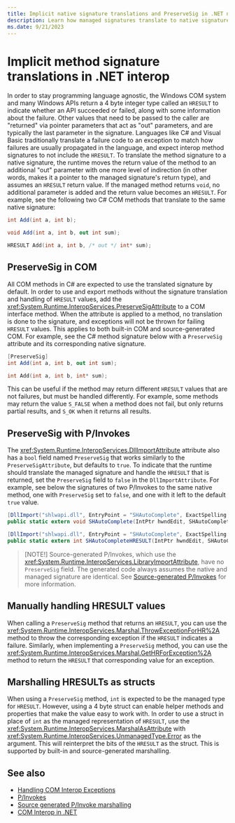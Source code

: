 ```yaml
---
title: Implicit native signature translations and PreserveSig in .NET native interop
description: Learn how managed signatures translate to native signatures for interop methods in .NET
ms.date: 9/21/2023
---
```


# Implicit method signature translations in .NET interop

In order to stay programming language agnostic, the Windows COM system and many Windows APIs return a 4 byte integer type called an `HRESULT` to indicate whether an API succeeded or failed, along with some information about the failure. Other values that need to be passed to the caller are "returned" via pointer parameters that act as "out" parameters, and are typically the last parameter in the signature. Languages like C# and Visual Basic traditionally translate a failure code to an exception to match how failures are usually propagated in the language, and expect interop method signatures to not include the `HRESULT`. To translate the method signature to a native signature, the runtime moves the return value of the method to an additional "out" parameter with one more level of indirection (in other words, makes it a pointer to the managed signature's return type), and assumes an `HRESULT` return value. If the managed method returns `void`, no additional parameter is added and the return value becomes an `HRESULT`. For example, see the following two C# COM methods that translate to the same native signature:

```csharp
int Add(int a, int b);

void Add(int a, int b, out int sum);
```

```c
HRESULT Add(int a, int b, /* out */ int* sum);
```

## PreserveSig in COM

All COM methods in C# are expected to use the translated signature by default. In order to use and export methods without the signature translation and handling of `HRESULT` values, add the <xref:System.Runtime.InteropServices.PreserveSigAttribute> to a COM interface method. When the attribute is applied to a method, no translation is done to the signature, and exceptions will not be thrown for failing `HRESULT` values. This applies to both built-in COM and source-generated COM. For example, see the C# method signature below with a `PreserveSig` attribute and its corresponding native signature.

```csharp
[PreserveSig]
int Add(int a, int b, out int sum);
```

```c
int Add(int a, int b, int* sum);
```

This can be useful if the method may return different `HRESULT` values that are not failures, but must be handled differently. For example, some methods may return the value `S_FALSE` when a method does not fail, but only returns partial results, and `S_OK` when it returns all results.

## PreserveSig with P/Invokes

The <xref:System.Runtime.InteropServices.DllImportAttribute> attribute also has a `bool` field named `PreserveSig` that works similarly to the `PreserveSigAttribute`, but defaults to `true`. To indicate that the runtime should translate the managed signature and handle the `HRESULT` that is returned, set the `PreserveSig` field to `false` in the `DllImportAttribute`. For example, see below the signatures of two P/Invokes to the same native method, one with `PreserveSig` set to `false`, and one with it left to the default `true` value.

```csharp
[DllImport("shlwapi.dll", EntryPoint = "SHAutoComplete", ExactSpelling = true, PreserveSig = false)]
public static extern void SHAutoComplete(IntPtr hwndEdit, SHAutoCompleteFlags dwFlags);

[DllImport("shlwapi.dll", EntryPoint = "SHAutoComplete", ExactSpelling = true)]
public static extern int SHAutoCompleteHRESULT(IntPtr hwndEdit, SHAutoCompleteFlags dwFlags);
```

> [NOTE!] Source-generated P/Invokes, which use the <xref:System.Runtime.InteropServices.LibraryImportAttribute>, have no `PreserveSig` field. The generated code always assumes the native and managed signature are identical. See [Source-generated P/Invokes](./pinvoke-source-generation.md#differences-from-dllimport) for more information.

## Manually handling HRESULT values

When calling a `PreserveSig` method that returns an `HRESULT`, you can use the <xref:System.Runtime.InteropServices.Marshal.ThrowExceptionForHR%2A> method to throw the corresponding exception if the `HRESULT` indicates a failure. Similarly, when implementing a `PreserveSig` method, you can use the <xref:System.Runtime.InteropServices.Marshal.GetHRForException%2A> method to return the `HRESULT` that corresponding value for an exception.

## Marshalling HRESULTs as structs

When using a `PreserveSig` method, `int` is expected to be the managed type for `HRESULT`. However, using a 4 byte struct can enable helper methods and properties that make the value easy to work with. In order to use a struct in place of `int` as the managed representation of `HRESULT`, use the <xref:System.Runtime.InteropServices.MarshalAsAttribute> with <xref:System.Runtime.InteropServices.UnmanagedType.Error> as the argument. This will reinterpret the bits of the `HRESULT` as the struct. This is supported by built-in and source-generated marshalling.

## See also

- [Handling COM Interop Exceptions](../../standard/exceptions/handling-com-interop-exceptions.md)
- [P/Invokes](./pinvoke.md)
- [Source generated P/Invoke marshalling](./pinvoke-source-generation.md)
- [COM Interop in .NET](./cominterop.md)
